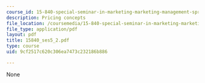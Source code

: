 ```yaml
---
course_id: 15-840-special-seminar-in-marketing-marketing-management-spring-2004
description: Pricing concepts
file_location: /coursemedia/15-840-special-seminar-in-marketing-marketing-management-spring-2004/9cf2517c620c306ea7473c232186b886_15840_ses5_2.pdf
file_type: application/pdf
layout: pdf
title: 15840_ses5_2.pdf
type: course
uid: 9cf2517c620c306ea7473c232186b886

---
```

None